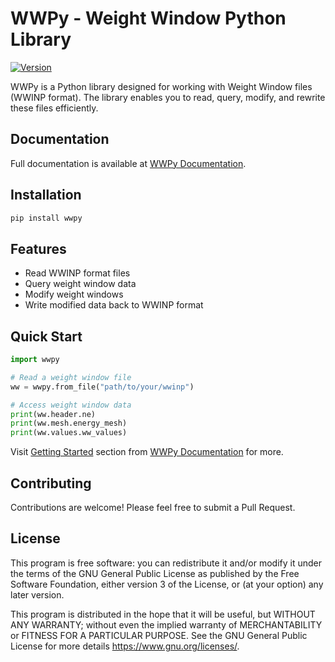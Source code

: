 # WWPy - Weight Window Python Library

[![Version](https://img.shields.io/badge/version-0.1.3-blue.svg)](https://github.com/monleon96/WWPy)

WWPy is a Python library designed for working with Weight Window files (WWINP format). The library enables you to read, query, modify, and rewrite these files efficiently.

## Documentation

Full documentation is available at [WWPy Documentation](https://wwpy.readthedocs.io/en/latest/#).

## Installation

```bash
pip install wwpy
```

## Features

- Read WWINP format files
- Query weight window data
- Modify weight windows
- Write modified data back to WWINP format

## Quick Start

```python
import wwpy

# Read a weight window file
ww = wwpy.from_file("path/to/your/wwinp")

# Access weight window data
print(ww.header.ne)
print(ww.mesh.energy_mesh)
print(ww.values.ww_values)
```

Visit [Getting Started](https://wwpy.readthedocs.io/en/latest/getting_started.html) section from [WWPy Documentation](https://wwpy.readthedocs.io/en/latest/#) for more.

## Contributing

Contributions are welcome! Please feel free to submit a Pull Request.

## License

This program is free software: you can redistribute it and/or modify it under the terms of the GNU General Public License as published by the Free Software Foundation, either version 3 of the License, or (at your option) any later version.

This program is distributed in the hope that it will be useful, but WITHOUT ANY WARRANTY; without even the implied warranty of MERCHANTABILITY or FITNESS FOR A PARTICULAR PURPOSE. See the GNU General Public License for more details <https://www.gnu.org/licenses/>.
